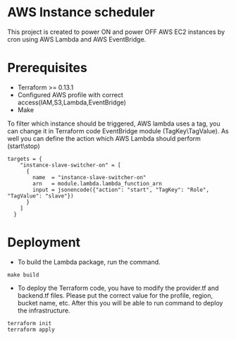 # AWS Instance scheduler

This project is created to power ON and power OFF AWS EC2 instances by cron using AWS Lambda and AWS EventBridge.

# Prerequisites

* Terraform >= 0.13.1
* Configured AWS profile with correct access(IAM,S3,Lambda,EventBridge)
* Make

To filter which instance should be triggered, AWS lambda uses a tag, you can change it in Terraform code EventBridge module (TagKey\TagValue).
As well you can define the action which AWS Lambda should perform (start\stop)

```hcl
targets = {
    "instance-slave-switcher-on" = [
      {
        name  = "instance-slave-switcher-on"
        arn   = module.lambda.lambda_function_arn
        input = jsonencode({"action": "start", "TagKey": "Role", "TagValue": "slave"})
      }
    ]
  }
```

# Deployment
* To build the Lambda package, run the command.
```
make build 
```
* To deploy the Terraform code, you have to modify the provider.tf and backend.tf files. Please put the correct value for the profile, region, bucket name, etc. After this you will be able to run command to deploy the infrastructure.
```
terraform init
terraform apply
```



